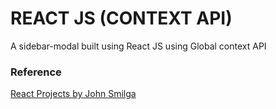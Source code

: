 # REACT JS (CONTEXT API)

A sidebar-modal built using React JS using Global context API

### Reference
[React Projects by John Smilga](https://www.youtube.com/watch?v=a_7Z7C_JCyo&t=591s)

 

